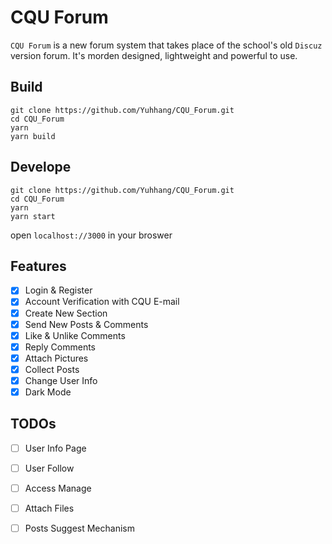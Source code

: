 # CQU Forum
`CQU Forum` is a new forum system that takes place of the school's old `Discuz` version forum. It's morden designed, lightweight and powerful to use.

## Build
```
git clone https://github.com/Yuhhang/CQU_Forum.git
cd CQU_Forum
yarn
yarn build
```

## Develope
```
git clone https://github.com/Yuhhang/CQU_Forum.git
cd CQU_Forum
yarn
yarn start
```
open `localhost://3000` in your broswer

## Features

- [x] Login & Register
- [x] Account Verification with CQU E-mail
- [x] Create New Section
- [x] Send New Posts & Comments
- [x] Like & Unlike Comments
- [x] Reply Comments
- [x] Attach Pictures
- [x] Collect Posts
- [x] Change User Info
- [x] Dark Mode

## TODOs

- [ ] User Info Page
- [ ] User Follow
- [ ] Access Manage
- [ ] Attach Files
- [ ] Posts Suggest Mechanism

